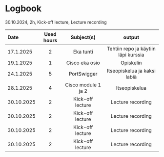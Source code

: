 # Logbook

30.10.2024, 2h, Kick-off lecture, Lecture recording

| Date  | Used hours | Subject(s) |  output |
| :---         |     :---:      |     :---:      |     :---:      |
| 17.1.2025  | 2 | Eka tunti         | Tehtiin repo ja käytiin läpi kurssia|
| 19.1.2025  | 1 | Cisco eka osio    | Opiskelin          |
| 24.1.2025 | 5 | PortSwigger       | Itseopiskelua ja kaksi labiä  |
| 28.1.2025 | 4 | Cisco module 1 ja 2  | Itseopiskelua  |
| 30.10.2025 | 2 | Kick-off lecture  | Lecture recording  |
| 30.10.2025 | 2 | Kick-off lecture  | Lecture recording  |
| 30.10.2025 | 2 | Kick-off lecture  | Lecture recording  |
| 30.10.2025 | 2 | Kick-off lecture  | Lecture recording  |

